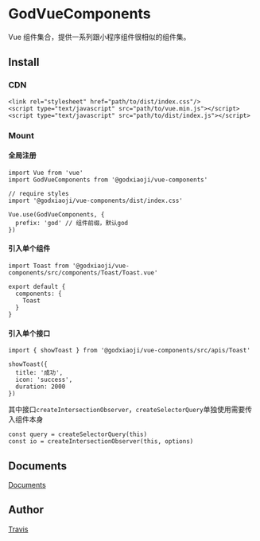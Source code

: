 # GodVueComponents

Vue 组件集合，提供一系列跟小程序组件很相似的组件集。

## Install

### CDN

```
<link rel="stylesheet" href="path/to/dist/index.css"/>
<script type="text/javascript" src="path/to/vue.min.js"></script>
<script type="text/javascript" src="path/to/dist/index.js"></script>
```

### Mount

#### 全局注册

```
import Vue from 'vue'
import GodVueComponents from '@godxiaoji/vue-components'

// require styles
import '@godxiaoji/vue-components/dist/index.css'

Vue.use(GodVueComponents, {
  prefix: 'god' // 组件前缀，默认god
})

```

#### 引入单个组件

```
import Toast from '@godxiaoji/vue-components/src/components/Toast/Toast.vue'

export default {
  components: {
    Toast
  }
}
```

#### 引入单个接口

```
import { showToast } from '@godxiaoji/vue-components/src/apis/Toast'

showToast({
  title: '成功',
  icon: 'success',
  duration: 2000
})
```

其中接口`createIntersectionObserver`，`createSelectorQuery`单独使用需要传入组件本身

```
const query = createSelectorQuery(this)
const io = createIntersectionObserver(this, options)
```

## Documents

[Documents](./doc/README.md)

## Author

[Travis](https://github.com/godxiaoji)
